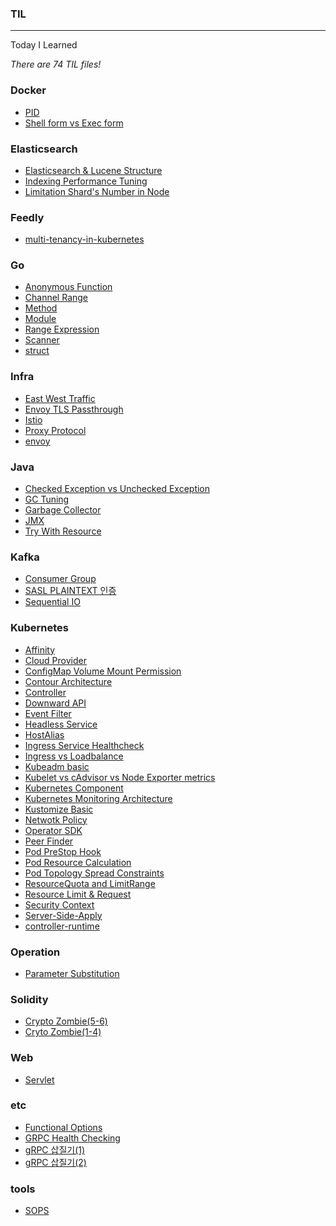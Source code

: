 ### TIL

---

Today I Learned

*There are 74 TIL files!*

### Docker
- [PID](Docker/PID.md)
- [Shell form vs Exec form](Docker/Shell_form_vs_Exec_form.md)

### Elasticsearch
- [Elasticsearch & Lucene Structure](Elasticsearch/Elasticsearch_&_Lucene_Structure.md)
- [Indexing Performance Tuning](Elasticsearch/Indexing_Performance_Tuning.md)
- [Limitation Shard's Number in Node](Elasticsearch/Limitation_Shard's_Number_in_Node.md)

### Feedly
- [multi-tenancy-in-kubernetes](Feedly/multi-tenancy-in-kubernetes.md)

### Go
- [Anonymous Function](Go/Anonymous_Function.md)
- [Channel Range](Go/Channel_Range.md)
- [Method](Go/Method.md)
- [Module](Go/Module.md)
- [Range Expression](Go/Range_Expression.md)
- [Scanner](Go/Scanner.md)
- [struct](Go/struct.md)

### Infra
- [East West Traffic](Infra/East_West_Traffic.md)
- [Envoy TLS Passthrough](Infra/Envoy_TLS_Passthrough.md)
- [Istio](Infra/Istio.md)
- [Proxy Protocol](Infra/Proxy_Protocol.md)
- [envoy](Infra/envoy.md)

### Java
- [Checked Exception vs Unchecked Exception](Java/Checked_Exception_vs_Unchecked_Exception.md)
- [GC Tuning](Java/GC_Tuning.md)
- [Garbage Collector](Java/Garbage_Collector.md)
- [JMX](Java/JMX.md)
- [Try With Resource](Java/Try_With_Resource.md)

### Kafka
- [Consumer Group](Kafka/Consumer_Group.md)
- [SASL PLAINTEXT 인증](Kafka/SASL_PLAINTEXT_인증.md)
- [Sequential IO](Kafka/Sequential_IO.md)

### Kubernetes
- [Affinity](Kubernetes/Affinity.md)
- [Cloud Provider](Kubernetes/Cloud_Provider.md)
- [ConfigMap Volume Mount Permission](Kubernetes/ConfigMap_Volume_Mount_Permission.md)
- [Contour Architecture](Kubernetes/Contour_Architecture.md)
- [Controller](Kubernetes/Controller.md)
- [Downward API](Kubernetes/Downward_API.md)
- [Event Filter](Kubernetes/Event_Filter.md)
- [Headless Service](Kubernetes/Headless_Service.md)
- [HostAlias](Kubernetes/HostAlias.md)
- [Ingress Service Healthcheck](Kubernetes/Ingress_Service_Healthcheck.md)
- [Ingress vs Loadbalance](Kubernetes/Ingress_vs_Loadbalance.md)
- [Kubeadm basic](Kubernetes/Kubeadm_basic.md)
- [Kubelet vs cAdvisor vs Node Exporter metrics](Kubernetes/Kubelet_vs_cAdvisor_vs_Node_Exporter_metrics.md)
- [Kubernetes Component](Kubernetes/Kubernetes_Component.md)
- [Kubernetes Monitoring Architecture](Kubernetes/Kubernetes_Monitoring_Architecture.md)
- [Kustomize Basic](Kubernetes/Kustomize_Basic.md)
- [Netwotk Policy](Kubernetes/Netwotk_Policy.md)
- [Operator SDK](Kubernetes/Operator_SDK.md)
- [Peer Finder](Kubernetes/Peer_Finder.md)
- [Pod PreStop Hook](Kubernetes/Pod_PreStop_Hook.md)
- [Pod Resource Calculation](Kubernetes/Pod_Resource_Calculation.md)
- [Pod Topology Spread Constraints](Kubernetes/Pod_Topology_Spread_Constraints.md)
- [ResourceQuota and LimitRange](Kubernetes/ResourceQuota_and_LimitRange.md)
- [Resource Limit & Request](Kubernetes/Resource_Limit_&_Request.md)
- [Security Context](Kubernetes/Security_Context.md)
- [Server-Side-Apply](Kubernetes/Server-Side-Apply.md)
- [controller-runtime](Kubernetes/controller-runtime.md)

### Operation
- [Parameter Substitution](Operation/Parameter_Substitution.md)

### Solidity
- [Crypto Zombie(5-6)](Solidity/Crypto_Zombie(5-6).md)
- [Cryto Zombie(1-4)](Solidity/Cryto_Zombie(1-4).md)

### Web
- [Servlet](Web/Servlet.md)

### etc
- [Functional Options](etc/Functional_Options.md)
- [GRPC Health Checking](etc/GRPC_Health_Checking.md)
- [gRPC 삽질기(1)](etc/gRPC_삽질기(1).md)
- [gRPC 삽질기(2)](etc/gRPC_삽질기(2).md)

### tools
- [SOPS](tools/SOPS.md)
